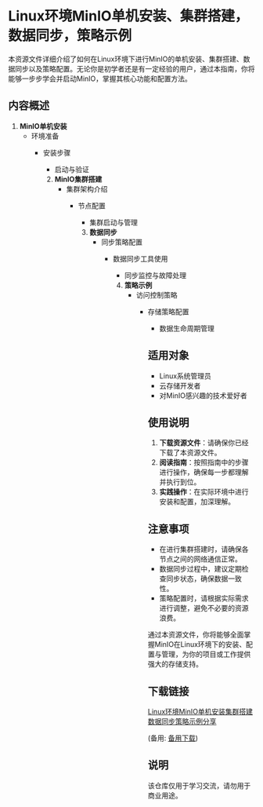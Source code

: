 # Linux环境MinIO单机安装、集群搭建，数据同步，策略示例

本资源文件详细介绍了如何在Linux环境下进行MinIO的单机安装、集群搭建、数据同步以及策略配置。无论你是初学者还是有一定经验的用户，通过本指南，你将能够一步步学会并启动MinIO，掌握其核心功能和配置方法。

## 内容概述

1. **MinIO单机安装**
   - 环境准备
      - 安装步骤
         - 启动与验证

         2. **MinIO集群搭建**
            - 集群架构介绍
               - 节点配置
                  - 集群启动与管理

                  3. **数据同步**
                     - 同步策略配置
                        - 数据同步工具使用
                           - 同步监控与故障处理

                           4. **策略示例**
                              - 访问控制策略
                                 - 存储策略配置
                                    - 数据生命周期管理

                                    ## 适用对象

                                    - Linux系统管理员
                                    - 云存储开发者
                                    - 对MinIO感兴趣的技术爱好者

                                    ## 使用说明

                                    1. **下载资源文件**：请确保你已经下载了本资源文件。
                                    2. **阅读指南**：按照指南中的步骤进行操作，确保每一步都理解并执行到位。
                                    3. **实践操作**：在实际环境中进行安装和配置，加深理解。

                                    ## 注意事项

                                    - 在进行集群搭建时，请确保各节点之间的网络通信正常。
                                    - 数据同步过程中，建议定期检查同步状态，确保数据一致性。
                                    - 策略配置时，请根据实际需求进行调整，避免不必要的资源浪费。

                                    通过本资源文件，你将能够全面掌握MinIO在Linux环境下的安装、配置与管理，为你的项目或工作提供强大的存储支持。

                                    ## 下载链接
                                    [Linux环境MinIO单机安装集群搭建数据同步策略示例分享](https://pan.quark.cn/s/a152e32d731b) 

                                    (备用: [备用下载](https://pan.baidu.com/s/1dknThOzAjTv-3txNUUo-qw?pwd=1234))

                                    ## 说明

                                    该仓库仅用于学习交流，请勿用于商业用途。

